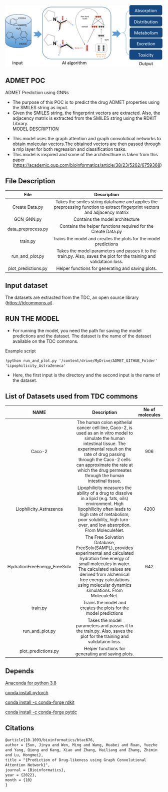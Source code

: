 
![Model](https://github.com/velagvk/ADMET_POC/blob/main/ADMET.png)

## ADMET POC
ADMET Prediction using GNNs
- The purpose of this POC is to predict the drug ADMET properties using the SMILES string as input. 
- Given the SMILES string, the fingerprint vectors are extracted. Also, the adjacency matrix is extracted from the SMILES string using the RDKIT Library.  
MODEL DESCRIPTION
* This model uses the graph attention and graph convolutioal networks to obtain molecular vectors.The obtained vectors are then passed through a mlp layer for both regression and classification tasks. 
* This model is inspired and some of the architecthure is taken from this paper (https://academic.oup.com/bioinformatics/article/38/23/5262/6759368)

## File Description

|File| Description|
|:------:|:-------:|
| Create Data.py |  Takes the smiles string dataframe and applies the preprcessing function to extract fingerprint vectors and adjacency matrix  |
| GCN_GNN.py     |  Contains the model architecture
|data_preprocess.py| Contains the helper functions required for the Create Data.py
|train.py| Trains the model and creates the plots for the model predictions|
|run_and_plot.py| Takes the model parameters and passes it to the train.py. Also, saves the plot for the training and validataion loss.
|plot_predictions.py| Helper functions for generating and saving plots.


## Input dataset

The datasets are extracted from the TDC, an open source library (https://tdcommons.ai).


## RUN THE MODEL

* For running the model, you need the path for saving the model predictions and the dataset. The dataset is the name of the dataset available on the TDC commons.

Example script 
```
!python run_and_plot.py '/content/drive/MyDrive/ADMET_GITHUB_Folder' 'Lipophilicity_AstraZeneca'

```

* Here, the first input is the directory and the second input is the name of the dataset.

## List of Datasets used from TDC commons

|NAME| Description| No of molecules|
|:------:|:-------:|:-------------:|
| Caco-2|The human colon epithelial cancer cell line, Caco-2, is used as an in vitro model to simulate the human intestinal tissue. The experimental result on the rate of drug passing through the Caco-2 cells can approximate the rate at which the drug permeates through the human intestinal tissue.| 906|
| Liophilicity_Astrazenca  | Lipophilicity measures the ability of a drug to dissolve in a lipid (e.g. fats, oils) environment. High lipophilicity often leads to high rate of metabolism, poor solubility, high turn-over, and low absorption. From MoleculeNet.|4200
|HydrationFreeEnergy_FreeSolv| The Free Solvation Database, FreeSolv(SAMPL), provides experimental and calculated hydration free energy of small molecules in water. The calculated values are derived from alchemical free energy calculations using molecular dynamics simulations. From MoleculeNet.|642
|train.py| Trains the model and creates the plots for the model predictions|
|run_and_plot.py| Takes the model parameters and passes it to the train.py. Also, saves the plot for the training and validataion loss.
|plot_predictions.py| Helper functions for generating and saving plots.






## Depends

[Anaconda for python 3.8](https://www.python.org/)

[conda install pytorch](https://pytorch.org/)

[conda install -c conda-forge rdkit](https://rdkit.org/)

[conda install -c conda-forge pytdc](https://tdcommons.ai)



## Citations


	@article{10.1093/bioinformatics/btac676,
	author = {Sun, Jinyu and Wen, Ming and Wang, Huabei and Ruan, Yuezhe and Yang, Qiong and Kang, Xiao and Zhang, Hailiang and Zhang, Zhimin and Lu, Hongmei},
	title = "{Prediction of Drug-likeness using Graph Convolutional Attention Network}",
	journal = {Bioinformatics},
	year = {2022},
	month = {10}
	}





